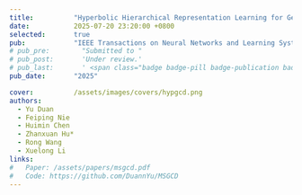 ```yaml
---
title:          "Hyperbolic Hierarchical Representation Learning for Generalized Category Discovery"
date:           2025-07-20 23:20:00 +0800
selected:       true
pub:            "IEEE Transactions on Neural Networks and Learning Systems (TNNLS)"
# pub_pre:        "Submitted to "
# pub_post:       'Under review.'
# pub_last:       ' <span class="badge badge-pill badge-publication badge-success">Spotlight</span>'
pub_date:       "2025"

cover:          /assets/images/covers/hypgcd.png
authors:
  - Yu Duan
  - Feiping Nie
  - Huimin Chen
  - Zhanxuan Hu*
  - Rong Wang
  - Xuelong Li
links:
#   Paper: /assets/papers/msgcd.pdf
#   Code: https://github.com/DuannYu/MSGCD
---
```

